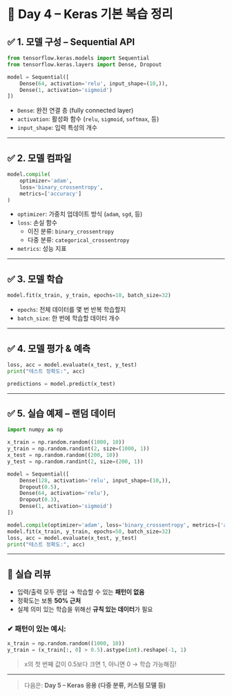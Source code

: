 # 🤖 Day 4 – Keras 기본 복습 정리

## ✅ 1. 모델 구성 – Sequential API

```python
from tensorflow.keras.models import Sequential
from tensorflow.keras.layers import Dense, Dropout

model = Sequential([
    Dense(64, activation='relu', input_shape=(10,)),
    Dense(1, activation='sigmoid')
])
```

- `Dense`: 완전 연결 층 (fully connected layer)
- `activation`: 활성화 함수 (`relu`, `sigmoid`, `softmax`, 등)
- `input_shape`: 입력 특성의 개수

---

## ✅ 2. 모델 컴파일

```python
model.compile(
    optimizer='adam',
    loss='binary_crossentropy',
    metrics=['accuracy']
)
```

- `optimizer`: 가중치 업데이트 방식 (`adam`, `sgd`, 등)
- `loss`: 손실 함수
  - 이진 분류: `binary_crossentropy`
  - 다중 분류: `categorical_crossentropy`
- `metrics`: 성능 지표

---

## ✅ 3. 모델 학습

```python
model.fit(x_train, y_train, epochs=10, batch_size=32)
```

- `epochs`: 전체 데이터를 몇 번 반복 학습할지
- `batch_size`: 한 번에 학습할 데이터 개수

---

## ✅ 4. 모델 평가 & 예측

```python
loss, acc = model.evaluate(x_test, y_test)
print("테스트 정확도:", acc)

predictions = model.predict(x_test)
```

---

## ✅ 5. 실습 예제 – 랜덤 데이터

```python
import numpy as np

x_train = np.random.random((1000, 10))
y_train = np.random.randint(2, size=(1000, 1))
x_test = np.random.random((200, 10))
y_test = np.random.randint(2, size=(200, 1))

model = Sequential([
    Dense(128, activation='relu', input_shape=(10,)),
    Dropout(0.5),
    Dense(64, activation='relu'),
    Dropout(0.3),
    Dense(1, activation='sigmoid')
])

model.compile(optimizer='adam', loss='binary_crossentropy', metrics=['accuracy'])
model.fit(x_train, y_train, epochs=50, batch_size=32)
loss, acc = model.evaluate(x_test, y_test)
print("테스트 정확도:", acc)
```

---

## 🧠 실습 리뷰

- 입력/출력 모두 랜덤 → 학습할 수 있는 **패턴이 없음**
- 정확도는 보통 **50% 근처**
- 실제 의미 있는 학습을 위해선 **규칙 있는 데이터**가 필요

### ✔ 패턴이 있는 예시:
```python
x_train = np.random.random((1000, 10))
y_train = (x_train[:, 0] > 0.5).astype(int).reshape(-1, 1)
```

> x의 첫 번째 값이 0.5보다 크면 1, 아니면 0 → 학습 가능해짐!

---

> 다음은: **Day 5 – Keras 응용 (다중 분류, 커스텀 모델 등)**